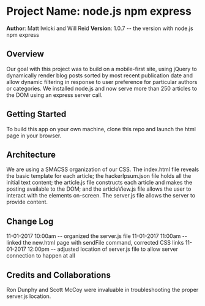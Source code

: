
# Project Name: node.js npm express

**Author**: Matt Iwicki and Will Reid
**Version**: 1.0.7 -- the version with node.js npm express

## Overview
Our goal with this project was to build on a mobile-first site, using jQuery to dynamically render blog posts sorted by most recent publication date and allow dynamic filtering in response to user preference for particular authors or categories.  We installed node.js and now serve more than 250 articles to the DOM using an express server call.


## Getting Started
To build this app on your own machine, clone this repo and launch the html page in your browser.


## Architecture
We are using a SMACSS organization of our CSS. The index.html file reveals the basic template for each article; the hackerIpsum.json file holds all the initial text content; the article.js file constructs each article and makes the posting available to the DOM; and the articleView.js file allows the user to interact with the elements on-screen.  The server.js file allows the server to provide content.


## Change Log
11-01-2017 10:00am -- organized the server.js file
11-01-2017 11:00am -- linked the new.html page with sendFile command, corrected CSS links
11-01-2017 12:00pm -- adjusted location of server.js file to allow server connection to happen at all



## Credits and Collaborations
Ron Dunphy and Scott McCoy were invaluable in troubleshooting the proper server.js location.

